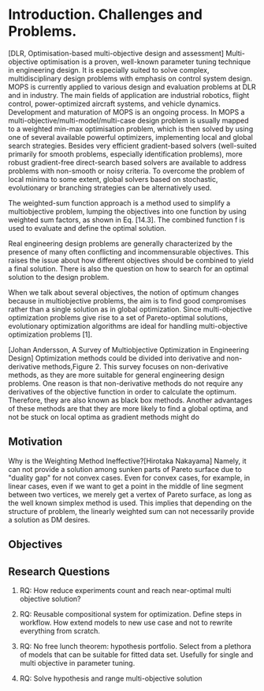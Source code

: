 Introduction. Challenges and Problems.
======================================

\[DLR, Optimisation-based multi-objective design and assessment\]
Multi-objective optimisation is a proven, well-known parameter tuning
technique in engineering design. It is especially suited to solve
complex, multidisciplinary design problems with emphasis on control
system design. MOPS is currently applied to various design and
evaluation problems at DLR and in industry. The main fields of
application are industrial robotics, flight control, power-optimized
aircraft systems, and vehicle dynamics. Development and maturation of
MOPS is an ongoing process. In MOPS a
multi-objective/multi-model/multi-case design problem is usually mapped
to a weighted min-max optimisation problem, which is then solved by
using one of several available powerful optimizers, implementing local
and global search strategies. Besides very efficient gradient-based
solvers (well-suited primarily for smooth problems, especially
identification problems), more robust gradient-free direct-search based
solvers are available to address problems with non-smooth or noisy
criteria. To overcome the problem of local minima to some extent, global
solvers based on stochastic, evolutionary or branching strategies can be
alternatively used.

The weighted-sum function approach is a method used to simplify a
multiobjective problem, lumping the objectives into one function by
using weighted sum factors, as shown in Eq. \[14.3\]. The combined
function f is used to evaluate and define the optimal solution.

Real engineering design problems are generally characterized by the
presence of many often conflicting and incommensurable objectives. This
raises the issue about how different objectives should be combined to
yield a final solution. There is also the question on how to search for
an optimal solution to the design problem.

When we talk about several objectives, the notion of optimum changes
because in multiobjective problems, the aim is to find good compromises
rather than a single solution as in global optimization. Since
multi-objective optimization problems give rise to a set of
Pareto-optimal solutions, evolutionary optimization algorithms are ideal
for handling multi-objective optimization problems \[1\].

\[Johan Andersson, A Survey of Multiobjective Optimization in
Engineering Design\] Optimization methods could be divided into
derivative and non-derivative methods,Figure 2. This survey focuses on
non-derivative methods, as they are more suitable for general
engineering design problems. One reason is that non-derivative methods
do not require any derivatives of the objective function in order to
calculate the optimum. Therefore, they are also known as black box
methods. Another advantages of these methods are that they are more
likely to find a global optima, and not be stuck on local optima as
gradient methods might do

Motivation
----------

Why is the Weighting Method Ineffective?\[Hirotaka Nakayama\] Namely, it
can not provide a solution among sunken parts of Pareto surface due to
"duality gap" for not convex cases. Even for convex cases, for example,
in linear cases, even if we want to get a point in the middle of line
segment between two vertices, we merely get a vertex of Pareto surface,
as long as the well known simplex method is used. This implies that
depending on the structure of problem, the linearly weighted sum can not
necessarily provide a solution as DM desires.

Objectives
----------

Research Questions
------------------

1.  RQ: How reduce experiments count and reach near-optimal multi
    objective solution?

2.  RQ: Reusable compositional system for optimization. Define steps in
    workflow. How extend models to new use case and not to rewrite
    everything from scratch.

3.  RQ: No free lunch theorem: hypothesis portfolio. Select from a
    plethora of models that can be suitable for fitted data set.
    Usefully for single and multi objective in parameter tuning.

4.  RQ: Solve hypothesis and range multi-objective solution
